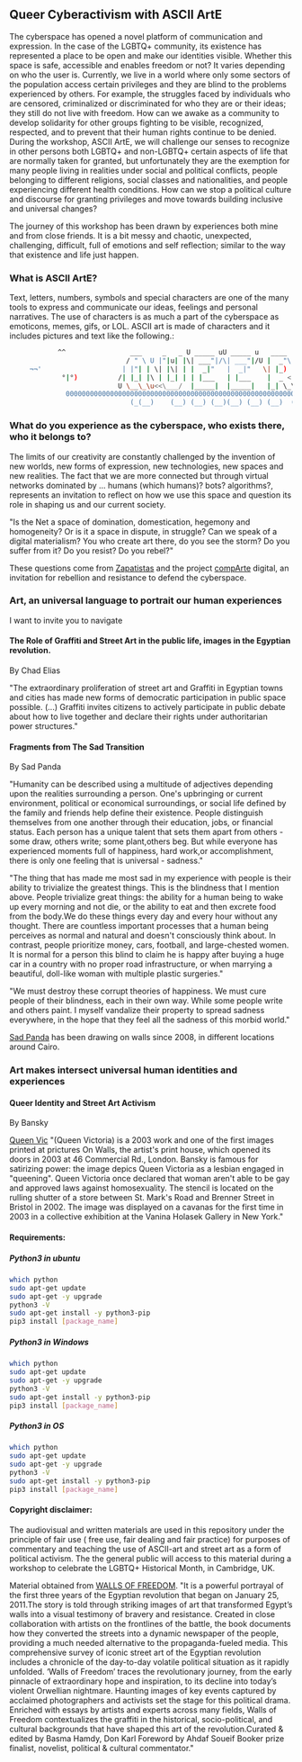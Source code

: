 ## Queer Cyberactivism with ASCII ArtE

The cyberspace has opened a novel platform of communication and expression. In the case of the LGBTQ+ community, its existence has represented a place to be open and  make our identities visible. Whether this space is safe, accessible  and enables freedom  or not? It varies depending on who the user is. Currently, we live in a world where only some sectors of the population access certain privileges and they are blind to the problems experienced by others. For example, the struggles faced by individuals who are censored, criminalized or discriminated for who they are or their ideas; they still do not live with freedom. How can we awake as a community to develop solidarity for other groups fighting to be visible, recognized, respected,  and to prevent that their human rights continue to be denied. During the workshop, ASCII ArtE, we will challenge our senses to recognize in other persons both LGBTQ+ and non-LGBTQ+ certain aspects of life that are normally taken for granted, but unfortunately they are the exemption for many people living in realities under social and political conflicts, people belonging to different religions, social classes and nationalities, and people experiencing different health conditions. How can we stop a political culture and discourse for granting privileges and move towards building inclusive and universal changes?   

The journey of this workshop has been drawn by experiences both mine and from close friends. It is a bit messy and chaotic, unexpected, challenging, difficult,  full of emotions and self reflection; similar to the way that existence and life just happen.

### What is ASCII ArtE?

Text, letters, numbers, symbols and special characters are one of the many tools to express and communicate our ideas, feelings and personal narratives. The use of characters is as much a part of the cyberspace as emoticons, memes, gifs, or LOL. ASCII art is made of characters and it includes pictures and text like the following.:

``` bash
            ^^                ___     _   _ U _____ uU _____ u   ____     
                             / " \ U |"|u| |\| ___"|/\| ___"|/U |  _"\ u  
     ¬¬'                    | |"| | \| |\| | |  _|"   |  _|"   \| |_) |/          %%..%%
             °|°)          /| |_| |\ | |_| | | |___   | |___    |  _ <       °/°    ==
                           U \__\_\u<<\___/  |_____|  |_____|   |_| \_\                               
              000000000000000000000000000000000000000000000000000000000000000000000000000             
                              (_(__)    (__) (__) (__)(__) (__) (__)  (__)
```

### What do you experience as the cyberspace, who exists there, who it belongs to?

The limits of our creativity are constantly challenged by the invention of new worlds, new forms of expression, new technologies, new spaces and new realities. The fact that we are more connected but through virtual networks dominated by ... humans (which humans)? bots? algorithms?, represents an invitation to reflect on how we use this space and question its role in shaping  us and our current society.

 "Is the Net a space of domination, domestication, hegemony and homogeneity? Or is it a space in dispute, in struggle? Can we speak of a digital materialism? You who create art there, do you see the storm? Do you suffer from it? Do you resist? Do you rebel?"

These questions come from  [Zapatistas](http://enlacezapatista.ezln.org.mx/2017/07/15/art-resistance-and-rebellion-on-the-net/) and the project [compArte](http://comparte.digital) digital, an invitation for rebellion and resistance to defend the cyberspace.

### Art, an universal language to portrait our human experiences

I want to invite you to navigate   

#### The Role of Graffiti and Street Art in the public life, images in the Egyptian revolution.

By Chad Elias

"The extraordinary proliferation of street art and  Graffiti
in Egyptian towns and cities has made new forms of democratic
participation in public space possible. (...) Graffiti invites
citizens to actively participate in public debate about how to live
together and declare their rights under authoritarian power
structures."


#### Fragments from The Sad Transition
By Sad Panda

"Humanity can be described  using a multitude of adjectives depending
upon the realities surrounding a person. One's upbringing or current
environment, political or economical surroundings, or social
life defined by the family and friends help define their existence.
People distinguish themselves from one another through their education,
jobs, or financial status. Each person has a unique talent that sets
them apart from others - some draw, others write; some plant,others beg.
But while everyone has experienced moments full of happiness, hard work,or
accomplishment, there is only one feeling that is universal - sadness."


"The thing that has made me most sad in my experience with people
is their ability to trivialize the greatest things. This is the
blindness that I mention above. People trivialize great things: the
ability for a human being to wake up every morning and not die,
or the ability to eat and then excrete food from the body.We do
these things every day and every hour without any thought. There are
countless important processes that a human being perceives as normal
and natural and doesn't consciously think about. In contrast, people
prioritize money, cars, football, and large-chested women. It is normal for
a person this blind to claim he is happy after buying a huge car in a country
with no proper road infrastructure, or when marrying a beautiful, doll-like
woman with multiple plastic surgeries."

"We must destroy these corrupt theories of happiness. We must cure people
of their blindness, each in their own way. While some people write and
others paint. I myself vandalize their property to spread sadness everywhere,
in the hope that they feel all the sadness of this morbid world."

[Sad Panda](https://www.facebook.com/sadpandaa/) has been drawing on walls since 2008, in different locations around
Cairo.


### Art makes intersect universal human identities and experiences

#### Queer Identity and Street Art Activism
By Bansky

[Queen Vic](http://www.smartmodernart.com/image-files/queenvicred32x20in.jpg)
"(Queen Victoria) is a 2003 work and one of the
first images printed at prictures On Walls, the artist's print
house, which opened its doors in 2003 at 46 Commercial Rd., London.
Bansky is famous for satirizing power: the image depics Queen
Victoria as a lesbian engaged in "queening". Queen Victoria
once declared that woman aren't able to be gay and approved laws
against homosexuality. The stencil is located on the rulling
shutter of a store between St. Mark's Road and Brenner Street in
Bristol in 2002. The image was displayed on a cavanas for the first
time in 2003 in a collective exhibition at the Vanina Holasek Gallery
in New York."

#### Requirements:

##### Python3 in ubuntu

``` bash
which python
sudo apt-get update
sudo apt-get -y upgrade
python3 -V
sudo apt-get install -y python3-pip
pip3 install [package_name]

```

##### Python3 in Windows

``` bash
which python
sudo apt-get update
sudo apt-get -y upgrade
python3 -V
sudo apt-get install -y python3-pip
pip3 install [package_name]
```
##### Python3 in OS

``` bash
which python
sudo apt-get update
sudo apt-get -y upgrade
python3 -V
sudo apt-get install -y python3-pip
pip3 install [package_name]
```

#### Copyright disclaimer:

The audiovisual and written materials are used in this repository under the principle of fair use ( free use, fair dealing and fair practice) for purposes of commentary and teaching the use of ASCII-art and street art as a form of political activism. The  the general public will access to this material during a workshop to celebrate the LGBTQ+ Historical Month, in Cambridge, UK.

Material obtained from [WALLS OF FREEDOM](https://wallsoffreedom.com/).
"It is a powerful portrayal of the first three years of the Egyptian revolution that began on January 25, 2011.The story is told through striking images of art that transformed Egypt’s walls into a visual testimony of bravery and resistance. Created in close collaboration with artists on the frontlines of the battle, the book documents how they converted the streets into a dynamic newspaper of the people, providing a much needed alternative to the propaganda-fueled media. This comprehensive survey of iconic street art of the Egyptian revolution includes a chronicle of the day-to-day volatile political situation as it rapidly unfolded. ‘Walls of Freedom’ traces the revolutionary journey, from the early pinnacle of extraordinary hope and inspiration, to its decline into today’s violent Orwellian nightmare. Haunting images of key events captured by acclaimed photographers and activists set the stage for this political drama. Enriched with essays by artists and experts across many fields, Walls of Freedom contextualizes the graffiti in the historical, socio-political, and cultural backgrounds that have shaped this art of the revolution.Curated & edited by Basma Hamdy, Don Karl Foreword by Ahdaf Soueif Booker prize finalist, novelist, political & cultural commentator."
